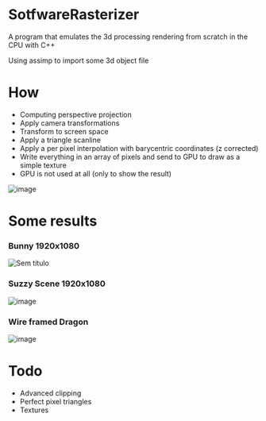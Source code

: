 # SotfwareRasterizer

A program that emulates the 3d processing rendering from scratch in the CPU with C++

Using assimp to import some 3d object file

# How

- Computing perspective projection
- Apply camera transformations
- Transform to screen space
- Apply a triangle scanline
- Apply a per pixel interpolation with barycentric coordinates (z corrected)
- Write everything in an array of pixels and send to GPU to draw as a simple texture
- GPU is not used at all (only to show the result)

![image](https://github.com/RodrigoPAml/SotfwareRasterizer/assets/41243039/08e85a14-454d-4bc3-a368-284ccf76c60f)

# Some results

### Bunny 1920x1080

![Sem título](https://github.com/RodrigoPAml/SotfwareRasterizer/assets/41243039/be00e964-f436-4f57-a6f4-e5f2542d4f2f)

### Suzzy Scene 1920x1080 

![image](https://github.com/RodrigoPAml/SotfwareRasterizer/assets/41243039/54946c67-67d4-4928-8043-4f5e389bacb5)

### Wire framed Dragon

![image](https://github.com/RodrigoPAml/SotfwareRasterizer/assets/41243039/0ba5edec-4484-493c-a597-3e1b902f9477)

# Todo

- Advanced clipping
- Perfect pixel triangles
- Textures
